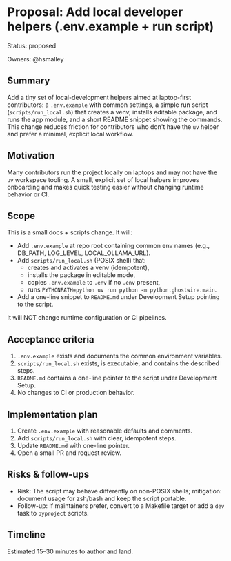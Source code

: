 <!-- OPENSPEC:START -->

# Proposal: Add local developer helpers (.env.example + run script)

Status: proposed

Owners: @hsmalley

## Summary

Add a tiny set of local-development helpers aimed at laptop-first contributors: a `.env.example` with common settings, a simple run script (`scripts/run_local.sh`) that creates a venv, installs editable package, and runs the app module, and a short README snippet showing the commands. This change reduces friction for contributors who don't have the `uv` helper and prefer a minimal, explicit local workflow.

## Motivation

Many contributors run the project locally on laptops and may not have the `uv` workspace tooling. A small, explicit set of local helpers improves onboarding and makes quick testing easier without changing runtime behavior or CI.

## Scope

This is a small docs + scripts change. It will:

- Add `.env.example` at repo root containing common env names (e.g., DB_PATH, LOG_LEVEL, LOCAL_OLLAMA_URL).
- Add `scripts/run_local.sh` (POSIX shell) that:
  - creates and activates a venv (idempotent),
  - installs the package in editable mode,
  - copies `.env.example` to `.env` if no `.env` present,
  - runs `PYTHONPATH=python uv run python -m python.ghostwire.main`.
- Add a one-line snippet to `README.md` under Development Setup pointing to the script.

It will NOT change runtime configuration or CI pipelines.

## Acceptance criteria

1. `.env.example` exists and documents the common environment variables.
2. `scripts/run_local.sh` exists, is executable, and contains the described steps.
3. `README.md` contains a one-line pointer to the script under Development Setup.
4. No changes to CI or production behavior.

## Implementation plan

1. Create `.env.example` with reasonable defaults and comments.
2. Add `scripts/run_local.sh` with clear, idempotent steps.
3. Update `README.md` with one-line pointer.
4. Open a small PR and request review.

## Risks & follow-ups

- Risk: The script may behave differently on non-POSIX shells; mitigation: document usage for zsh/bash and keep the script portable.
- Follow-up: If maintainers prefer, convert to a Makefile target or add a `dev` task to `pyproject` scripts.

## Timeline

Estimated 15–30 minutes to author and land.

<!-- OPENSPEC:END -->
